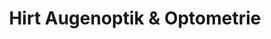 ---
title: "Hirt Augenoptik & Optometrie"
url: /reinach-ag/hirt-augenoptik-und-optometrie/
shop: Optiker
---